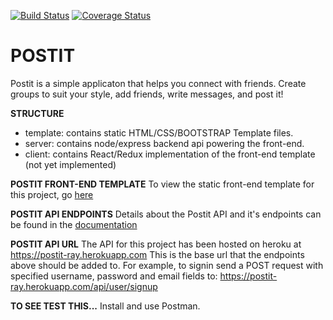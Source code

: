 [![Build Status](https://travis-ci.org/oahray/bc-24-postit.svg?branch=develop)](https://travis-ci.org/oahray/bc-24-postit)
[![Coverage Status](https://coveralls.io/repos/github/oahray/bc-24-postit/badge.svg?branch=develop)](https://coveralls.io/github/oahray/bc-24-postit?branch=develop)

# POSTIT
Postit is a simple applicaton that helps you connect with friends. Create groups to suit your style, add friends, write messages, and post it!


**STRUCTURE**
  - template: contains static HTML/CSS/BOOTSTRAP Template files.
  - server: contains node/express backend api powering the front-end.
  - client: contains React/Redux implementation of the front-end template (not yet implemented)


**POSTIT FRONT-END TEMPLATE**
To view the static front-end template for this project, go [here](https://oahray.github.io/bc-24-postit)


**POSTIT API ENDPOINTS**
Details about the Postit API and it's endpoints can be found in the [documentation](https://oahray.github.com/postit-slate)

**POSTIT API URL**
The API for this project has been hosted on heroku at 
    https://postit-ray.herokuapp.com
This is the base url that the endpoints above should be added to. For example, to signin send a POST request with specified username, password and email fields to: 
    https://postit-ray.herokuapp.com/api/user/signup

**TO SEE TEST THIS...**
Install and use Postman.
